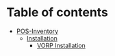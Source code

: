 # Table of contents

* [POS-Inventory](README.md)
  * [Installation](readme/installation/README.md)
    * [VORP Installation](readme/installation/vorp-installation.md)
